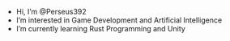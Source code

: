 -  Hi, I’m @Perseus392
-  I’m interested in Game Development and Artificial Intelligence
-  I’m currently learning Rust Programming and Unity

<!---
Perseus392/Perseus392 is a ✨ special ✨ repository because its `README.md` (this file) appears on your GitHub profile.
You can click the Preview link to take a look at your changes.
--->
